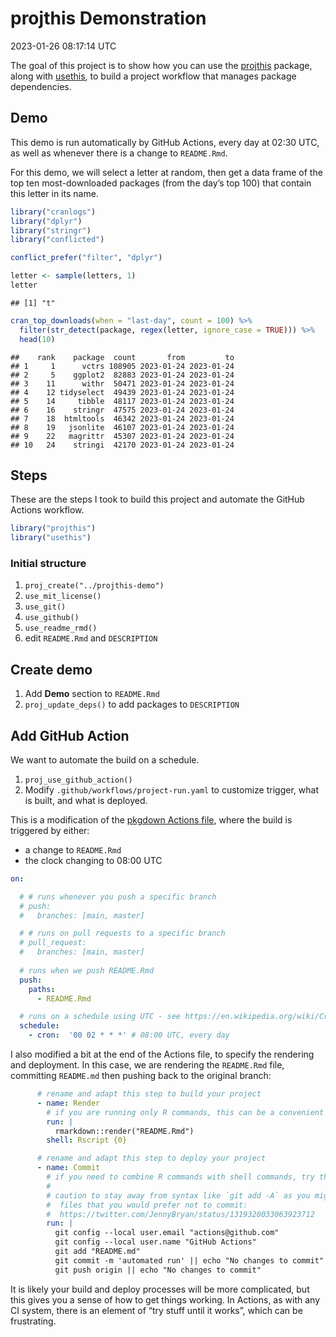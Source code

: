 projthis Demonstration
================
2023-01-26 08:17:14 UTC

<!-- README.md is generated from README.Rmd. Please edit that file -->
<!-- badges: start -->
<!-- badges: end -->

The goal of this project is to show how you can use the [projthis]()
package, along with [usethis](), to build a project workflow that
manages package dependencies.

## Demo

This demo is run automatically by GitHub Actions, every day at 02:30
UTC, as well as whenever there is a change to `README.Rmd`.

For this demo, we will select a letter at random, then get a data frame
of the top ten most-downloaded packages (from the day’s top 100) that
contain this letter in its name.

``` r
library("cranlogs")
library("dplyr")
library("stringr")
library("conflicted")

conflict_prefer("filter", "dplyr")
```

``` r
letter <- sample(letters, 1)
letter
```

    ## [1] "t"

``` r
cran_top_downloads(when = "last-day", count = 100) %>%
  filter(str_detect(package, regex(letter, ignore_case = TRUE))) %>%
  head(10)
```

    ##    rank    package  count       from         to
    ## 1     1      vctrs 108905 2023-01-24 2023-01-24
    ## 2     5    ggplot2  82883 2023-01-24 2023-01-24
    ## 3    11      withr  50471 2023-01-24 2023-01-24
    ## 4    12 tidyselect  49439 2023-01-24 2023-01-24
    ## 5    14     tibble  48117 2023-01-24 2023-01-24
    ## 6    16    stringr  47575 2023-01-24 2023-01-24
    ## 7    18  htmltools  46342 2023-01-24 2023-01-24
    ## 8    19   jsonlite  46107 2023-01-24 2023-01-24
    ## 9    22   magrittr  45307 2023-01-24 2023-01-24
    ## 10   24    stringi  42170 2023-01-24 2023-01-24

## Steps

These are the steps I took to build this project and automate the GitHub
Actions workflow.

``` r
library("projthis")
library("usethis")
```

### Initial structure

1.  `proj_create("../projthis-demo")`
2.  `use_mit_license()`
3.  `use_git()`
4.  `use_github()`
5.  `use_readme_rmd()`
6.  edit `README.Rmd` and `DESCRIPTION`

## Create demo

1.  Add **Demo** section to `README.Rmd`
2.  `proj_update_deps()` to add packages to `DESCRIPTION`

## Add GitHub Action

We want to automate the build on a schedule.

1.  `proj_use_github_action()`
2.  Modify `.github/workflows/project-run.yaml` to customize trigger,
    what is built, and what is deployed.

This is a modification of the [pkgdown Actions
file](https://github.com/r-lib/actions/blob/v2/examples/pkgdown.yaml),
where the build is triggered by either:

- a change to `README.Rmd`
- the clock changing to 08:00 UTC

``` yaml
on:

  # # runs whenever you push a specific branch
  # push:
  #   branches: [main, master]

  # # runs on pull requests to a specific branch
  # pull_request:
  #   branches: [main, master]
  
  # runs when we push README.Rmd
  push:
    paths:
      - README.Rmd

  # runs on a schedule using UTC - see https://en.wikipedia.org/wiki/Cron
  schedule:
    - cron:  '00 02 * * *' # 08:00 UTC, every day
```

I also modified a bit at the end of the Actions file, to specify the
rendering and deployment. In this case, we are rendering the
`README.Rmd` file, committing `README.md` then pushing back to the
original branch:

``` yaml
      # rename and adapt this step to build your project
      - name: Render
        # if you are running only R commands, this can be a convenient syntax
        run: |
          rmarkdown::render("README.Rmd")
        shell: Rscript {0}

      # rename and adapt this step to deploy your project
      - name: Commit
        # if you need to combine R commands with shell commands, try this syntax
        #
        # caution to stay away from syntax like `git add -A` as you might be committing
        #  files that you would prefer not to commit:
        #  https://twitter.com/JennyBryan/status/1319320033063923712
        run: |
          git config --local user.email "actions@github.com"
          git config --local user.name "GitHub Actions"
          git add "README.md"
          git commit -m 'automated run' || echo "No changes to commit"
          git push origin || echo "No changes to commit"
```

It is likely your build and deploy processes will be more complicated,
but this gives you a sense of how to get things working. In Actions, as
with any CI system, there is an element of “try stuff until it works”,
which can be frustrating.

